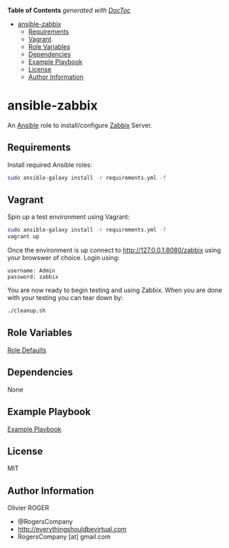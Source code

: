 <!-- START doctoc generated TOC please keep comment here to allow auto update -->
<!-- DON'T EDIT THIS SECTION, INSTEAD RE-RUN doctoc TO UPDATE -->
**Table of Contents**  *generated with [DocToc](https://github.com/thlorenz/doctoc)*

- [ansible-zabbix](#ansible-zabbix)
  - [Requirements](#requirements)
  - [Vagrant](#vagrant)
  - [Role Variables](#role-variables)
  - [Dependencies](#dependencies)
  - [Example Playbook](#example-playbook)
  - [License](#license)
  - [Author Information](#author-information)

<!-- END doctoc generated TOC please keep comment here to allow auto update -->

# ansible-zabbix

An [Ansible](https://www.ansible.com) role to install/configure [Zabbix](https://www.zabbix.com) Server.

## Requirements

Install required Ansible roles:

```bash
sudo ansible-galaxy install -r requirements.yml -f
```

## Vagrant

Spin up a test environment using Vagrant:

```bash
sudo ansible-galaxy install -r requirements.yml -f
vagrant up
```

Once the environment is up connect to <http://127.0.0.1:8080/zabbix> using
your browswer of choice.
Login using:

    username: Admin
    password: zabbix

You are now ready to begin testing and using Zabbix.
When you are done with your testing you can tear down by:

```bash
./cleanup.sh
```

## Role Variables

[Role Defaults](./defaults/main.yml)

## Dependencies

None

## Example Playbook

[Example Playbook](./playbook.yml)

## License

MIT

## Author Information

Olivier ROGER

-   @RogersCompany
-   <http://everythingshouldbevirtual.com>
-   RogersCompany [at] gmail.com
